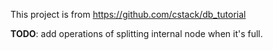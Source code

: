 This project is from https://github.com/cstack/db_tutorial



**TODO**: add operations of splitting internal node when it's full.
